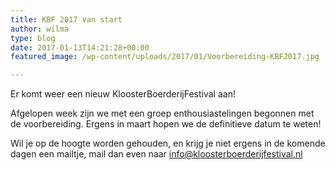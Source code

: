 ```yaml
---
title: KBF 2017 van start
author: wilma
type: blog
date: 2017-01-13T14:21:28+00:00
featured_image: /wp-content/uploads/2017/01/Voorbereiding-KBF2017.jpg

---
```

Er komt weer een nieuw KloosterBoerderijFestival aan!

Afgelopen week zijn we met een groep enthousiastelingen begonnen met de voorbereiding. Ergens in maart hopen we de definitieve datum te weten!

Wil je op de hoogte worden gehouden, en krijg je niet ergens in de komende dagen een mailtje, mail dan even naar info@kloosterboerderijfestival.nl